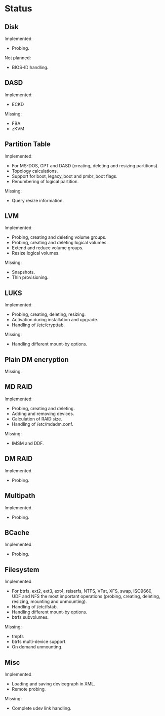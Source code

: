 
Status
======


Disk
----

Implemented:

* Probing.

Not planned:

* BIOS-ID handling.


DASD
----

Implemented:

* ECKD

Missing:

* FBA
* zKVM


Partition Table
---------------

Implemented:

* For MS-DOS, GPT and DASD (creating, deleting and resizing partitions).
* Topology calculations.
* Support for boot, legacy_boot and pmbr_boot flags.
* Renumbering of logical partition.

Missing:

* Query resize information.


LVM
---

Implemented:

* Probing, creating and deleting volume groups.
* Probing, creating and deleting logical volumes.
* Extend and reduce volume groups.
* Resize logical volumes.

Missing:

* Snapshots.
* Thin provisioning.


LUKS
----

Implemented:

* Probing, creating, deleting, resizing.
* Activation during installation and upgrade.
* Handling of /etc/crypttab.

Missing:

* Handling different mount-by options.


Plain DM encryption
-------------------

Missing.


MD RAID
-------

Implemented:

* Probing, creating and deleting.
* Adding and removing devices.
* Calculation of RAID size.
* Handling of /etc/mdadm.conf.

Missing:

* IMSM and DDF.


DM RAID
-------

Implemented.

* Probing.


Multipath
---------

Implemented.

* Probing.


BCache
------

Implemented:

* Probing.


Filesystem
----------

Implemented:

* For btrfs, ext2, ext3, ext4, reiserfs, NTFS, VFat, XFS, swap, ISO9660, UDF
  and NFS the most important operations (probing, creating, deleting,
  resizing, mounting and unmounting).
* Handling of /etc/fstab.
* Handling different mount-by options.
* btrfs subvolumes.

Missing:

* tmpfs
* btrfs multi-device support.
* On demand unmounting.


Misc
----

Implemented:

* Loading and saving devicegraph in XML.
* Remote probing.

Missing:

* Complete udev link handling.

